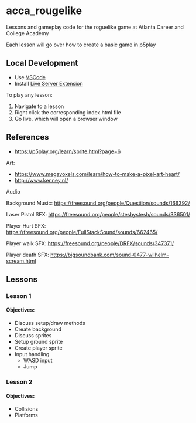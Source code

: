 # acca_rougelike

Lessons and gameplay code for the roguelike game at Atlanta Career and College Academy

Each lesson will go over how to create a basic game in p5play

## Local Development

- Use [VSCode](https://code.visualstudio.com/)
- Install [Live Server Extension](https://marketplace.visualstudio.com/items?itemName=ritwickdey.LiveServer)

To play any lesson:
1. Navigate to a lesson
1. Right click the corresponding index.html file
1. Go live, which will open a browser window

## References

- https://p5play.org/learn/sprite.html?page=6

Art:

- https://www.megavoxels.com/learn/how-to-make-a-pixel-art-heart/
- http://www.kenney.nl/

Audio

Background Music:
https://freesound.org/people/Questiion/sounds/166392/

Laser Pistol SFX:
https://freesound.org/people/steshystesh/sounds/336501/

Player Hurt SFX:
https://freesound.org/people/FullStackSound/sounds/662465/

Player walk SFX:
https://freesound.org/people/DRFX/sounds/347371/

Player death SFX:
https://bigsoundbank.com/sound-0477-wilhelm-scream.html

## Lessons

### Lesson 1

#### Objectives:

- Discuss setup/draw methods
- Create background
- Discuss sprites
- Setup ground sprite
- Create player sprite
- Input handling
    - WASD input
    - Jump

### Lesson 2

#### Objectives:

- Collisions
- Platforms